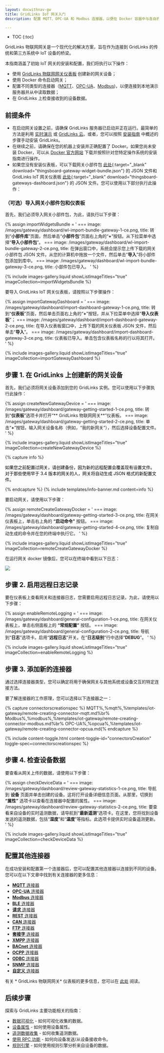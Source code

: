 ```yaml
---
layout: docwithnav-gw
title: GridLinks IoT 网关入门
description: 配置 MQTT、OPC-UA 和 Modbus 连接器，以便在 Docker 容器中与各自的演示服务器建立连接并检索数据。

---
```


* TOC
{:toc}

 GridLinks 物联网网关是一个现代化的解决方案，旨在作为连接到 GridLinks 的传统和第三方系统中 IoT 设备的桥梁。

本指南涵盖了初始 IoT 网关的安装和配置，我们将执行以下操作：
- 使用 [ GridLinks 物联网网关仪表板](#prerequisites) 创建新的网关设备；
- 使用 Docker 命令启动网关；
- 配置不同类型的连接器（[MQTT](/docs/iot-gateway/config/mqtt/)、[OPC-UA](/docs/iot-gateway/config/opc-ua/)、[Modbus](/docs/iot-gateway/config/modbus/))，以便连接到本地演示服务器并从中读取数据；
- 在 GridLinks 上检查接收到的设备数据。

## 前提条件

- 在启动网关设置之前，请确保 GridLinks 服务器已启动并正在运行。最简单的方法是利用 [实时演示](https://gridlinks.codingas.com) 或 [GridLinks 云](https://gridlinks.codingas.com)。或者，您可以按照 [安装指南](/docs/user-guide/install/installation-options/) 中概述的步骤手动安装 GridLinks。
- 在继续之前，请确保在您的机器上安装并正确配置了 Docker。如果您尚未安装 Docker，可以从 [Docker 官方网站](https://docs.docker.com/engine/install/) 下载并按照针对您特定操作系统的安装指南进行操作。
- 如果您没有安装仪表板，可以下载网关小部件包 [此处](/docs/iot-gateway/resources/thingsboard-gateway-widget-bundle.json){:target="_blank" download="thingsboard-gateway-widget-bundle.json"} 的 JSON 文件和 GridLinks IoT 网关仪表板 [此处](/docs/iot-gateway/resources/thingsboard-gateways-dashboard.json){:target="_blank" download="thingsboard-gateways-dashboard.json"} 的 JSON 文件。您可以使用以下部分执行此操作：

### （可选）导入网关小部件包和仪表板

首先，我们必须导入网关小部件包，为此，请执行以下步骤：

{% assign importWidgetsBundle = '
    ===
        image: /images/gateway/dashboard/wl-import-bundle-gateway-1-ce.png,
        title: 转到“**小部件库**”页面，然后单击“**小部件包**”页面右上角的“**+**”按钮。从下拉菜单中选择“**导入小部件包**”。
    ===
        image: /images/gateway/dashboard/wl-import-bundle-gateway-2-ce.png,
        title: 在弹出窗口中，系统会提示您上传下载的网关小部件包 JSON 文件。从您的计算机中拖放一个文件，然后单击“**导入**”将小部件包添加到库中。
    ===
        image: /images/gateway/dashboard/wl-import-bundle-gateway-3-ce.png,
        title: 小部件包已导入。
'
%}

{% include images-gallery.liquid showListImageTitles="true" imageCollection=importWidgetsBundle %} 

要导入 GridLinks IoT 网关仪表板，请按照以下步骤操作：

{% assign importGatewayDashboard = '
    ===
        image: /images/gateway/dashboard/import-dashboard-gateway-1-ce.png,
        title: 转到“**仪表板**”页面，然后单击页面右上角的“**+**”按钮，并从下拉菜单中选择“**导入仪表板**”；
    ===
        image: /images/gateway/dashboard/import-dashboard-gateway-2-ce.png,
        title: 在导入仪表板窗口中，上传下载的网关仪表板 JSON 文件，然后单击“**导入**”。
    ===
        image: /images/gateway/dashboard/import-dashboard-gateway-3-ce.png,
        title: 仪表板已导入。单击包含仪表板名称的行以将其打开。
'
%}

{% include images-gallery.liquid showListImageTitles="true" imageCollection=importGatewayDashboard %} 

## 步骤 1. 在 GridLinks 上创建新的网关设备

首先，我们必须将网关设备添加到您的 GridLinks 实例。您可以使用以下步骤执行此操作：

{% assign createNewGatewayDevice = '
    ===
        image: /images/gateway/dashboard/gateway-getting-started-1-ce.png,
        title: 转到“**仪表板**”选项卡并打开“** GridLinks 物联网网关**”仪表板。
    ===
        image: /images/gateway/dashboard/gateway-getting-started-2-ce.png,
        title: 单击“**+**”按钮，输入网关设备名称（例如，“我的新网关”），然后选择设备配置文件。
'
%}

{% include images-gallery.liquid showListImageTitles="true" imageCollection=createNewGatewayDevice %} 

{% capture info %}
<div>
  <p>
    <span style="color:black">如果您之前配置过网关，请创建备份，因为新的远程配置会覆盖现有设置文件。  
    <br>对于那些使用早于 3.4 版本的网关的人，网关将自动生成 JSON 格式的新配置文件。</span>
  </p>
</div>
{% endcapture %}
{% include templates/info-banner.md content=info %}

要启动网关，请使用以下步骤：

{% assign remoteCreateGatewayDocker = '
    ===
        image: /images/gateway/dashboard/gateway-getting-started-3-ce.png,
        title: 在网关仪表板上，单击右上角的 **“启动命令”** 按钮。
    ===
        image: /images/gateway/dashboard/gateway-getting-started-4-ce.png,
        title: 复制自动生成的命令并在您的终端中执行它。
'
%}

{% include images-gallery.liquid showListImageTitles="true" imageCollection=remoteCreateGatewayDocker %}

在运行网关 docker 镜像后，您可以在终端中看到以下日志：

![](/images/gateway/dashboard/launch-gateway-docker.png)

## 步骤 2. 启用远程日志记录

要在仪表板上查看网关和连接器日志，您需要启用远程日志记录。为此，请使用以下步骤：

{% assign enableRemoteLogging = '
    ===
        image: /images/gateway/dashboard/general-configuration-1-ce.png,
        title: 在网关仪表板上，单击右侧面板上的 **“常规配置”** 按钮。
    ===
        image: /images/gateway/dashboard/general-configuration-2-ce.png,
        title: 导航到“**日志**”选项卡。启用“**远程日志**”开关。在“**日志级别**”行中选择“**DEBUG**”。
'
%}

{% include images-gallery.liquid showListImageTitles="true" imageCollection=enableRemoteLogging %}

## 步骤 3. 添加新的连接器

通过选择连接器类型，您可以确定将用于确保网关与其他系统或设备交互的特定连接方法。

要了解连接器的工作原理，您可以选择以下连接器之一：

{% capture connectorscreationspec %}
MQTT<small></small>%,%mqtt%,%templates/iot-gateway/remote-creating-connector-mqtt.md%br%
Modbus<small></small>%,%modbus%,%templates/iot-gateway/remote-creating-connector-modbus.md%br%
OPC-UA<small></small>%,%opcua%,%templates/iot-gateway/remote-creating-connector-opcua.md{% endcapture %}

{% include content-toggle.html content-toggle-id="connectorsCreation" toggle-spec=connectorscreationspec %}

## 步骤 4. 检查设备数据

要查看从网关上传的数据，请使用以下步骤：

{% assign checkDeviceData = '
    ===
        image: /images/gateway/dashboard/review-gateway-statistics-1-ce.png,
        title: 导航到 **设备** 页面并单击创建的设备。这将打开设备详细信息页面。从那里，切换到 **“属性”** 选项卡以查看在连接器中配置的属性。
    ===
        image: /images/gateway/dashboard/review-gateway-statistics-2-ce.png,
        title: 要查看来自设备的实时遥测数据，请导航到“**最新遥测**”选项卡。在这里，您将找到设备发送的遥测数据，包括“**湿度**”和“**温度**”等指标。此选项卡提供实时设备遥测更新。
'
%}

{% include images-gallery.liquid showListImageTitles="true" imageCollection=checkDeviceData %}

## 配置其他连接器

在成功安装和配置第一个连接器后，您可以配置其他连接器以连接到不同的设备。您可以在以下文章中找到有关连接器的更多信息：  
 - [**MQTT** 连接器](/docs/iot-gateway/config/mqtt/)
 - [**OPC-UA** 连接器](/docs/iot-gateway/config/opc-ua/)
 - [**Modbus** 连接器](/docs/iot-gateway/config/modbus/)
 - [**BLE** 连接器](/docs/iot-gateway/config/ble/)
 - [**请求** 连接器](/docs/iot-gateway/config/request/)
 - [**REST** 连接器](/docs/iot-gateway/config/rest/)
 - [**CAN** 连接器](/docs/iot-gateway/config/can/)
 - [**FTP** 连接器](/docs/iot-gateway/config/ftp/)
 - [**套接字** 连接器](/docs/iot-gateway/config/socket/)
 - [**XMPP** 连接器](/docs/iot-gateway/config/xmpp/)
 - [**BACnet** 连接器](/docs/iot-gateway/config/bacnet/)
 - [**OCPP** 连接器](/docs/iot-gateway/config/ocpp/)
 - [**ODBC** 连接器](/docs/iot-gateway/config/odbc/)
 - [**SNMP** 连接器](/docs/iot-gateway/config/snmp/)
 - [**自定义** 连接器](/docs/iot-gateway/custom/)

有关 * GridLinks 物联网网关* 仪表板的更多信息，您可以在 [此处](/docs/iot-gateway/guides/how-to-enable-remote-configuration/) 阅读。

## 后续步骤

探索与 GridLinks 主要功能相关的指南：

 - [数据可视化](/docs/user-guide/visualization/) - 如何可视化收集的数据。
 - [设备属性](/docs/user-guide/attributes/) - 如何使用设备属性。
 - [遥测数据收集](/docs/user-guide/telemetry/) - 如何收集遥测数据。
 - [使用 RPC 功能](/docs/user-guide/rpc/) - 如何向设备发送/从设备接收命令。
 - [规则引擎](/docs/user-guide/rule-engine/) - 如何使用规则引擎分析来自设备的数据。